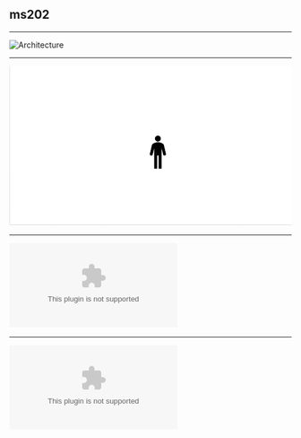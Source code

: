 ## ms202  
- - - -   
![Architecture](https://raw.githubusercontent.com/inniy2/ms202/master/png/READMD.png)  


- - - -   
![Architecture](png/READMD.png)  


- - - -   
![Architecture](https://raw.githubusercontent.com/inniy2/ms202/master/pptx/README.pptx)  


- - - -   
![Architecture](pptx/README.pptx)  



